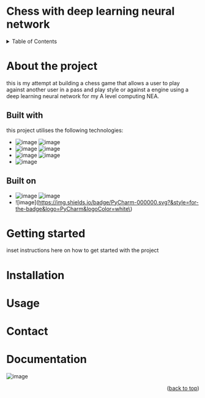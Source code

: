 # Chess with deep learning neural network

<!-- TABLE OF CONTENTS -->
<details>
  <summary>Table of Contents</summary>
  <ol>
    <li>
      <a href="#About-the-project">About The Project</a>
      <ul>
        <li><a href="#Built-with">Built With</a></li>
        <li><a href="#Built-on">Built on</a></li>
      </ul>
    </li>
    <li>
      <a href="#Getting-started">Getting Started</a>
      <ul>
        <li><a href="#Installation">Installation</a></li>
      </ul>
    </li>
    <li><a href="#Usage">Usage</a></li>
    <li><a href="#Contact">Contact</a></li>
    <li><a href="#Documentation">Documentation</a></li>
  </ol>
</details>



 <!--- ABOUT THE PROJECT -->
# About the project
this is my attempt at building a chess game that allows a user to play against another user in a  pass and play style or
against a engine using a deep learning neural network for my A level computing NEA.

## Built with
this project utilises the following technologies:
* ![image](https://img.shields.io/badge/Python-FFD43B?style=for-the-badge&logo=python&logoColor=blue) ![image](https://img.shields.io/badge/Pygame-3776AB?style=for-the-badge&logo=pygame&logoColor=white)
* ![image](https://img.shields.io/badge/TensorFlow-FF6F00?style=for-the-badge&logo=tensorflow&logoColor=white) ![image](https://img.shields.io/badge/Keras-D00000?style=for-the-badge&logo=keras&logoColor=white)
* ![image](https://img.shields.io/badge/GitHub-100000?style=for-the-badge&logo=github&logoColor=white) ![image](https://img.shields.io/badge/GIT-E44C30?style=for-the-badge&logo=git&logoColor=white)
* ![image](https://img.shields.io/badge/Audacity-0000CC?style=for-the-badge&logo=audacity&logoColor=white)

## Built on 
* ![image](https://img.shields.io/badge/mac%20os-000000?style=for-the-badge&logo=apple&logoColor=white) ![image](https://img.shields.io/badge/apple%20silicon-333333?style=for-the-badge&logo=apple&logoColor=white)
* ![image](https://img.shields.io/badge/PyCharm-000000.svg?&style=for-the-badge&logo=PyCharm&logoColor=white\)


# Getting started
inset instructions here on how to get started with the project

# Installation

# Usage

# Contact

# Documentation
![image](https://img.shields.io/badge/Microsoft_Word-2B579A?style=for-the-badge&logo=microsoft-word&logoColor=white)


<p align="right">(<a href="#readme-top">back to top</a>)</p>


